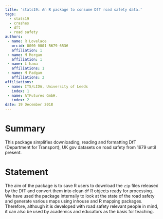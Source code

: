 ```yaml
---
title: 'stats19: An R package to consume DfT road safety data.'
tags:
  - stats19
  - crashes
  - dft
  - road safety
authors:
 - name: R Lovelace
   orcid: 0000-0001-5679-6536
   affiliation: 1
 - name: M Morgan
   affiliation: 1
 - name: L hama
   affiliations: 1
 - name: M Padgam
   affiliations: 2
affiliations:
 - name: ITS/LIDA, University of Leeds
   index: 1
 - name: ATFutures GmbH.
   index: 2
date: 19 December 2018
---
```


# Summary

This package simplifies downloading, reading and formatting DfT (Department for Transport), UK gov datasets on road safety from 1979 until present. 

# Statement

The aim of the package is to save R users to download the `zip` files released by the DfT and convert them into clean `df` R objects ready for processing. We have used the package internally to look at the state of the road safety and generate various maps using inhouse and R mapping packages. Therefore, although it is developed with road safety relevant people in mind, it can also be used by academics and educators as the basis for teaching.


